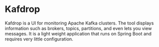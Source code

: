 # Kafdrop

Kafdrop is a UI for monitoring Apache Kafka clusters. The tool displays information such as brokers, topics, partitions, and even lets you view messages. It is a light weight application that runs on Spring Boot and requires very little configuration.
